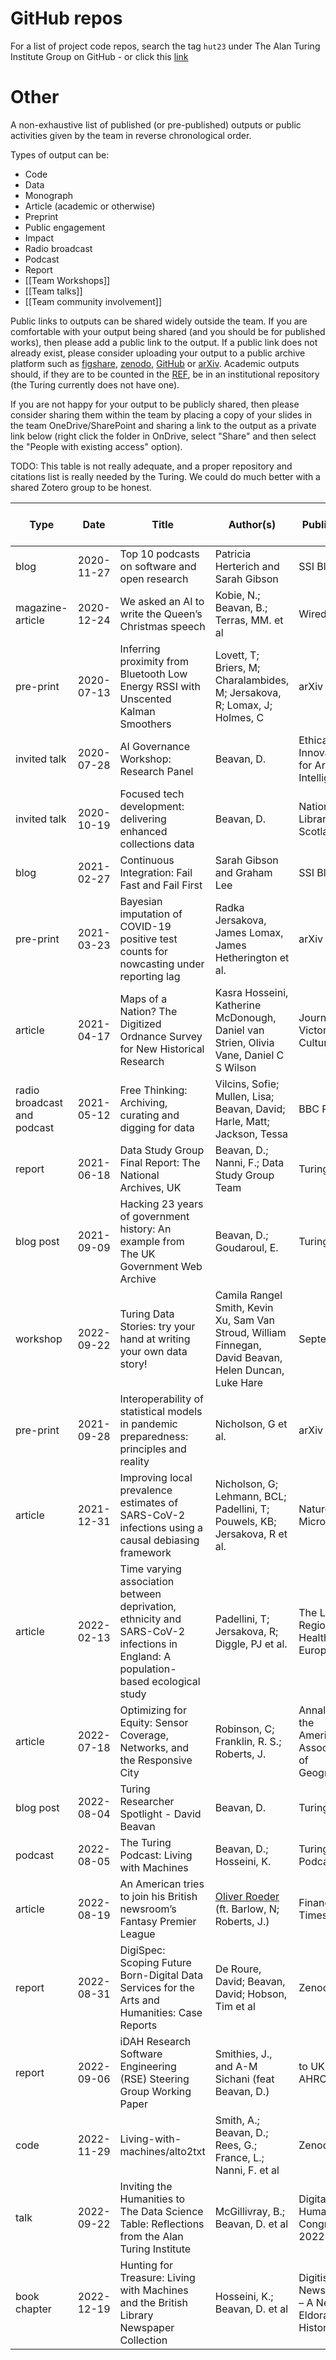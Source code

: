 # GitHub repos

For a list of project code repos, search the tag `hut23` under The Alan Turing Institute Group on GitHub - or click this [link](https://github.com/search?q=topic%3Ahut23+org%3Aalan-turing-institute+fork%3Atrue)

# Other

A non-exhaustive list of published (or pre-published) outputs or public activities given by the team in reverse chronological order.

Types of output can be:
* Code
* Data
* Monograph
* Article (academic or otherwise)
* Preprint
* Public engagement
* Impact
* Radio broadcast
* Podcast
* Report
* [[Team Workshops]]
* [[Team talks]]
* [[Team community involvement]]

Public links to outputs can be shared widely outside the team.
If you are comfortable with your output being shared (and you should be for published works), then please add a public link to the output. If a public link does not already exist, please consider uploading your output to a public archive platform such as [figshare](https://figshare.com/), [zenodo](https://zenodo.org/), [GitHub](https://github.com/) or [arXiv](https://arxiv.org/). Academic outputs should, if they are to be counted in the [REF](https://www.ref.ac.uk/), be in an institutional repository (the Turing currently does not have one).

If you are not happy for your output to be publicly shared, then please consider sharing them within the team by placing a copy of your slides in the team OneDrive/SharePoint and sharing a link to the output as a private link below (right click the folder in OnDrive, select "Share" and then select the "People with existing access" option).

TODO: This table is not really adequate, and a proper repository and citations list is really needed by the Turing. We could do much better with a shared Zotero group to be honest.

| Type | Date | Title | Author(s) | Publication | Public link to output | Private link to output | DOI |
|---|---|---|---|---|---|---|---|
| blog | 2020-11-27 | Top 10 podcasts on software and open research | Patricia Herterich and Sarah Gibson | SSI Blog | https://software.ac.uk/blog/2020-11-27-top-10-podcasts-software-and-open-research | |
| magazine-article | 2020-12-24 | We asked an AI to write the Queen’s Christmas speech | Kobie, N.; Beavan, B.; Terras, MM. et al | Wired UK | https://www.wired.co.uk/article/ai-queens-speech-christmas-day | | |
| pre-print | 2020-07-13 | Inferring proximity from Bluetooth Low Energy RSSI with Unscented Kalman Smoothers | Lovett, T; Briers, M; Charalambides, M; Jersakova, R; Lomax, J; Holmes, C | arXiv | https://arxiv.org/abs/2007.05057 |
| invited talk | 2020-07-28 | AI Governance Workshop: Research Panel | Beavan, D. | Ethical Innovation for Artificial Intelligence | https://ei4ai.wordpress.com/workshop/ | | |
| invited talk | 2020-10-19 | Focused tech development: delivering enhanced collections data | Beavan, D. | National Library of Scotland | | | |
| blog | 2021-02-27 | Continuous Integration: Fail Fast and Fail First | Sarah Gibson and Graham Lee | SSI Blog | https://software.ac.uk/blog/2020-02-27-continuous-integration-fail-fast-and-fail-first | |
| pre-print | 2021-03-23 | Bayesian imputation of COVID-19 positive test counts for nowcasting under reporting lag | Radka Jersakova, James Lomax, James Hetherington et al. | arXiv | https://arxiv.org/abs/2103.12661 |
| article | 2021-04-17 | Maps of a Nation? The Digitized Ordnance Survey for New Historical Research | Kasra Hosseini, Katherine McDonough, Daniel van Strien, Olivia Vane, Daniel C S Wilson | Journal of Victorian Culture | https://doi.org/10.1093/jvcult/vcab009 | [free access](https://academic.oup.com/jvc/advance-article/doi/10.1093/jvcult/vcab009/6232245?guestAccessKey=9db8556e-f0e8-4132-afd8-ff318c683856) | 10.1093/jvcult/vcab009 |
| radio broadcast and podcast | 2021-05-12 | Free Thinking: Archiving, curating and digging for data | Vilcins, Sofie; Mullen, Lisa; Beavan, David; Harle, Matt; Jackson, Tessa | BBC Radio 3 | https://www.bbc.co.uk/programmes/m000vydf | |
| report | 2021-06-18 | Data Study Group Final Report: The National Archives, UK | Beavan, D.; Nanni, F.; Data Study Group Team | Turing | https://zenodo.org/record/4981184 | | https://doi.org/10.5281/zenodo.4981184
| blog post | 2021-09-09 | Hacking 23 years of government history: An example from The UK Government Web Archive | Beavan, D.; Goudaroul, E. | Turing blog | https://www.turing.ac.uk/blog/hacking-23-years-government-history-example-uk-government-web-archive | |
| workshop | 2022-09-22 | Turing Data Stories: try your hand at writing your own data story! | Camila Rangel Smith, Kevin Xu, Sam Van Stroud, William Finnegan, David Beavan, Helen Duncan, Luke Hare | SeptembRSE | https://septembrse.github.io/#/event/S1007 | | |
| pre-print | 2021-09-28 | Interoperability of statistical models in pandemic preparedness: principles and reality | Nicholson, G et al. | arXiv | https://arxiv.org/abs/2109.13730 | |
| article | 2021-12-31 | Improving local prevalence estimates of SARS-CoV-2 infections using a causal debiasing framework | Nicholson, G; Lehmann, BCL; Padellini, T; Pouwels, KB; Jersakova, R et al.| Nature Microbiology | https://www.nature.com/articles/s41564-021-01029-0 | |
| article | 2022-02-13 | Time varying association between deprivation, ethnicity and SARS-CoV-2 infections in England: A population-based ecological study | Padellini, T; Jersakova, R; Diggle, PJ et al. | The Lancet Regional Health Europe | https://www.thelancet.com/journals/lanepe/article/PIIS2666-7762(22)00015-1/fulltext | | https://doi.org/10.1016/j.lanepe.2022.100322| 
| article | 2022-07-18 | Optimizing for Equity: Sensor Coverage, Networks, and the Responsive City | Robinson, C; Franklin, R. S.; Roberts, J. | Annals of the American Association of Geographers | https://www.tandfonline.com/doi/full/10.1080/24694452.2022.2077169 | | https://doi.org/10.1080/24694452.2022.2077169 | 
| blog post | 2022-08-04 | Turing Researcher Spotlight - David Beavan | Beavan, D. | Turing blog | https://www.turing.ac.uk/people/spotlights/david-beavan | | |
| podcast | 2022-08-05 | The Turing Podcast: Living with Machines | Beavan, D.; Hosseini, K. | Turing Podcast | https://turing.podbean.com/e/ttp-lwm/ | | |
| article | 2022-08-19 | An American tries to join his British newsroom’s Fantasy Premier League | [Oliver Roeder](https://www.ft.com/oliver-roeder) (ft. Barlow, N; Roberts, J.) | Financial Times | https://enterprise-sharing.ft.com/redeem/08da69a6-820a-4e15-ba1d-3d0bdeb1129c |  | | |
| report | 2022-08-31 | DigiSpec: Scoping Future Born-Digital Data Services for the Arts and Humanities: Case Reports | De Roure, David; Beavan, David; Hobson, Tim et al | Zenodo | https://zenodo.org/record/4716148 | | 10.5281/ZENODO.4716148 |
| report | 2022-09-06 | iDAH Research Software Engineering (RSE) Steering Group Working Paper | Smithies, J., and A-M Sichani (feat Beavan, D.) | to UKRI / AHRC | | embargoed | |
| code | 2022-11-29 | Living-with-machines/alto2txt | Smith, A.; Beavan, D.; Rees, G.; France, L.; Nanni, F. et al | Zenodo | https://zenodo.org/record/7378350 | | https://doi.org/10.5281/zenodo.7378349 |
| talk | 2022-09-22 | Inviting the Humanities to The Data Science Table: Reflections from the Alan Turing Institute | McGillivray, B.; Beavan, D. et al | Digital Humanities Congress 2022 | https://www.dhi.ac.uk/dhc/2022/paper/221 | | |
| book chapter | 2022-12-19 | Hunting for Treasure: Living with Machines and the British Library Newspaper Collection | Hosseini, K.; Beavan, D. et al | Digitised Newspapers – A New Eldorado for Historians? | https://www.degruyter.com/document/doi/10.1515/9783110729214-002/html | | https://doi.org/10.1515/9783110729214-002 |
